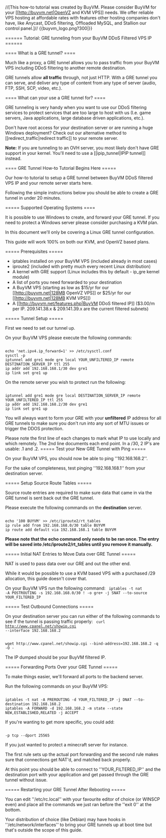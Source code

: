 //[This how-to tutorial was created by BuyVM. Please consider BuyVM for your [[http://buyvm.net|OpenVZ and KVM VPS]] needs. We offer reliable VPS hosting at affordable rates with features other hosting companies don't have, like Anycast, DDoS filtering, Offloaded MySQL, and Stallion our control panel.]//
{{buyvm_logo.png?300|}}

====== Tutorial: GRE tunneling from your BuyVM DDoS Filtered VPS IP ======

==== What is a GRE tunnel? ====

Much like a proxy, a GRE tunnel allows you to pass traffic from your BuyVM VPS including DDoS filtering to another remote destination.

GRE tunnels allow **all traffic** through, not just HTTP.  With a GRE tunnel you can serve, and deliver any type of content from any type of server (audio, FTP, SSH, SCP, video, etc.).

==== What can your use a GRE tunnel for? ====

GRE tunneling is very handy when you want to use our DDoS filtering services to protect services that are too large to host with us (I.e. game servers, Java applications, large database driven applications, etc.).

Don't have root access for your destination server or are running a huge Windows deployment? Check out our alternative method to [[redirect_traffic|redirect traffic]] to your remote server.
 
**Note:** If you are tunneling to an OVH server, you most likely don't have GRE support in your kernel. You'll need to use a  [[ipip_tunnel|IPIP tunnel]] instead.
 
==== GRE Tunnel How-to Tutorial Begins Here =====

Our how-to tutorial to setup a GRE tunnel between BuyVM DDoS filtered VPS IP and your remote server starts here.

Following the simple instructions below you should be able to create a GRE tunnel in under 20 minutes.

===== Supported Operating Systems ====

It is possible to use Windows to create, and forward your GRE tunnel.  If you need to protect a Windows server please consider purchasing a KVM plan.

In this document we'll only be covering a Linux GRE tunnel configuration. 

This guide will work 100% on both our KVM, and OpenVZ based plans.

===== Prerequisites =====

   * iptables installed on your BuyVM VPS (included already in most cases)
   * iproute2 (included with pretty much every recent Linux distribution)
   * A kernel with GRE support (Linux includes this by default - ip_gre kernel module)
   * A list of ports you need forwarded to your destination
   * A BuyVM VPS (starting as low as $15/yr for our [[http://buyvm.net|128MB OpenVZ VPS]] or $25/yr for our [[http://buyvm.net|128MB KVM VPS]])
   * A [[http://buyvm.net/features.php|BuyVM DDoS filtered IP]] ($3.00/m per IP. 209.141.38.x & 209.141.39.x are the current filtered subnets)


===== Tunnel Setup =====

First  we need to set our tunnel up.

On your BuyVM VPS please execute the following commands:

<code>
echo 'net.ipv4.ip_forward=1' >> /etc/sysctl.conf
sysctl -p
iptunnel add gre1 mode gre local YOUR_UNFILTERED_IP remote DESTINATION_SERVER_IP ttl 255
ip addr add 192.168.168.1/30 dev gre1
ip link set gre1 up
</code>

On the remote server you wish to protect run the following:

<code>
iptunnel add gre1 mode gre local DESTINATION_SERVER_IP remote YOUR_UNFILTERED_IP ttl 255
ip addr add 192.168.168.2/30 dev gre1
ip link set gre1 up
</code>

You will always want to form your GRE with your **unfiltered** IP address for all GRE tunnels to make sure you don't run into any sort of MTU issues or trigger the DDOS protection.

Please note the first line of each changes to mark what IP to use locally and which remotely. The 2nd line documents each end point. In a /30, 2 IP's are usable: .1 and .2.
===== Test your New GRE Tunnel with Ping =====

On your BuyVM VPS, you should now be able to ping ''192.168.168.2''.

For the sake of completeness, test pinging ''192.168.168.1'' from your destination server.

=====  Setup Source Route Tables =====

Source route entries are required to make sure data that came in via the GRE tunnel is sent back out the GRE tunnel.

Please execute the following commands on the **destination** server.

<code>
echo '100 BUYVM' >> /etc/iproute2/rt_tables
ip rule add from 192.168.168.0/30 table BUYVM
ip route add default via 192.168.168.1 table BUYVM
</code>

**Please note that the echo command only needs to be ran once. The entry will be saved into /etc/iproute2/rt_tables until you remove it manually.**

===== Initial NAT Entries to Move Data over GRE Tunnel =====

NAT is used to pass data over our GRE and out the other end. 

While it would be possible to use a KVM based VPS with a purchased /29 allocation, this guide doesn't cover that.

On your BuyVM VPS run the following command:
<code>
iptables -t nat -A POSTROUTING -s 192.168.168.0/30 ! -o gre+ -j SNAT --to-source YOUR_FILTERED_IP
</code>

===== Test Outbound Connections =====

On your destination server you can run either of the following commands to see if the tunnel is passing traffic properly:
<code>
curl http://www.cpanel.net/showip.cgi --interface 192.168.168.2
</code>

<code>
wget http://www.cpanel.net/showip.cgi --bind-address=192.168.168.2 -q -O -
</code>

The IP dumped should be your BuyVM filtered IP.

===== Forwarding Ports Over your GRE Tunnel =====

To make things easier, we'll forward all ports to the backend server.

Run the following commands on your BuyVM VPS:

<code>
iptables -t nat -A PREROUTING -d YOUR_FILTERED_IP -j DNAT --to-destination 192.168.168.2
iptables -A FORWARD -d 192.168.168.2 -m state --state NEW,ESTABLISHED,RELATED -j ACCEPT
</code>

If you're wanting to get more specific, you could add:

<code>
-p tcp --dport 25565
</code> 

If you just wanted to protect a minecraft server for instance.

The first rule sets up the actual port forwarding and the second rule makes sure that connections get NAT'd, and matched back properly.

At this point you should be able to connect to ''YOUR_FILTERED_IP'' and the destination port with your application and get passed through the GRE tunnel without issue.

===== Restarting your GRE Tunnel After Rebooting =====

You can edit ''/etc/rc.local'' with your favourite editor of choice (or WINSCP even) and place all the commands we just ran before the ''exit 0'' at the bottom.

Your distribution of choice (like Debian) may have hooks in ''/etc/network/interfaces'' to bring your GRE tunnels up at boot time but that's outside the scope of this guide.
